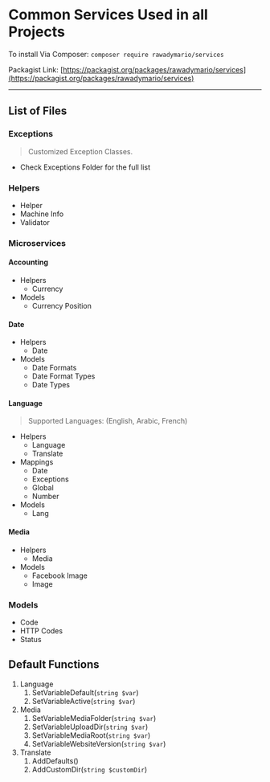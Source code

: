 # Common Services Used in all Projects

To install Via Composer: `composer require rawadymario/services`

Packagist Link: [https://packagist.org/packages/rawadymario/services](https://packagist.org/packages/rawadymario/services)

---

## List of Files

### Exceptions

> Customized Exception Classes.

- Check Exceptions Folder for the full list

### Helpers

- Helper
- Machine Info
- Validator

### Microservices

#### Accounting

- Helpers
  - Currency
- Models
  - Currency Position

#### Date

- Helpers
  - Date
- Models
  - Date Formats
  - Date Format Types
  - Date Types

#### Language

> Supported Languages: (English, Arabic, French)

- Helpers
  - Language
  - Translate
- Mappings
  - Date
  - Exceptions
  - Global
  - Number
- Models
  - Lang

#### Media

- Helpers
  - Media
- Models
  - Facebook Image
  - Image

### Models

- Code
- HTTP Codes
- Status

## Default Functions

1. Language
   1. SetVariableDefault(`string $var`)
   2. SetVariableActive(`string $var`)
2. Media
   1. SetVariableMediaFolder(`string $var`)
   2. SetVariableUploadDir(`string $var`)
   3. SetVariableMediaRoot(`string $var`)
   4. SetVariableWebsiteVersion(`string $var`)
3. Translate
   1. AddDefaults()
   2. AddCustomDir(`string $customDir`)